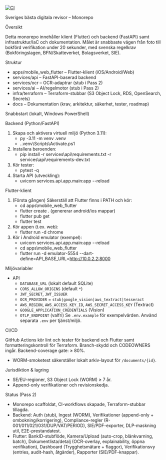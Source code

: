 [![CI](https://github.com/LegendBuilder/bertil-ai/actions/workflows/ci.yml/badge.svg)](https://github.com/LegendBuilder/bertil-ai/actions/workflows/ci.yml)

Sveriges bästa digitala revisor – Monorepo

Översikt

Detta monorepo innehåller klient (Flutter) och backend (FastAPI) samt infrastruktur/IaC och dokumentation. Målet är snabbaste vägen från foto till bokförd verifikation under 20 sekunder, med svenska regelkrav (Bokföringslagen, BFN/Skatteverket, Bolagsverket, SIE).

Struktur

- apps/mobile_web_flutter – Flutter-klient (iOS/Android/Web)
- services/api – FastAPI-baserad backend
- services/ocr – OCR-adaptrar (stub i Pass 2)
- services/ai – AI/regelmotor (stub i Pass 2)
- infra/terraform – Terraform-stubbar (S3 Object Lock, RDS, OpenSearch, Secrets)
- docs – Dokumentation (krav, arkitektur, säkerhet, tester, roadmap)

Snabbstart (lokalt, Windows PowerShell)

Backend (Python/FastAPI)

1. Skapa och aktivera virtuell miljö (Python 3.11):
   - py -3.11 -m venv .venv
   - .\.venv\Scripts\Activate.ps1
2. Installera beroenden:
   - pip install -r services\api\requirements.txt -r services\api\requirements-dev.txt
3. Kör tester:
   - pytest -q
4. Starta API (utveckling):
   - uvicorn services.api.app.main:app --reload

Flutter-klient

1. (Första gången) Säkerställ att Flutter finns i PATH och kör:
   - cd apps\mobile_web_flutter
   - flutter create .   (genererar android/ios mappar)
   - flutter pub get
   - flutter test
2. Kör appen (t.ex. web):
   - flutter run -d chrome
3. Kör i Android emulator (exempel):
   - uvicorn services.api.app.main:app --reload
   - cd apps\mobile_web_flutter
   - flutter run -d emulator-5554 --dart-define=API_BASE_URL=http://10.0.2.2:8000

Miljövariabler

- API
  - `DATABASE_URL` (lokalt default SQLite)
  - `CORS_ALLOW_ORIGINS` (default `*`)
  - `JWT_SECRET`, `JWT_ISSUER`
  - `OCR_PROVIDER` = `stub|google_vision|aws_textract|tesseract`
  - `AWS_REGION`, `AWS_ACCESS_KEY_ID`, `AWS_SECRET_ACCESS_KEY` (Textract)
  - `GOOGLE_APPLICATION_CREDENTIALS` (Vision)
  - `OTLP_ENDPOINT` (valfri)
Se `.env.example` för exempelvärden. Använd separata `.env` per tjänst/miljö.

CI/CD

GitHub Actions kör lint och tester för backend och Flutter samt formatteringskontroll för Terraform. Branch-skydd och CODEOWNERS ingår. Backend-coverage gate: ≥ 80%.
- WORM-smoketest säkerställer lokalt arkiv-layout för `/documents/{id}`.

Jurisdiktion & lagring

- SE/EU-regioner, S3 Object Lock (WORM) ≥ 7 år.
- Append-only verifikationer och revisionskedja.

Status (Pass 2)

- Monorepo scaffoldat, CI-workflows skapade, Terraform-stubbar tillagda.
- Backend: Auth (stub), Ingest (WORM), Verifikationer (append-only + ombokning/korrigering), Compliance-regler (R-001/011/021/031/DUP/VAT/PERIOD), SIE/PDF-exporter, DLP-maskning util, E2E-prestandatest.
- Flutter: BankID-stubflöde, Kamera/Upload (auto-crop, blänkvarning, batch), Dokumentlista/detalj (OCR-overlay, explainability, öppna verifikation), Dashboard (Trygghetsmätare + flaggor), Verifikationsvy (entries, audit-hash, åtgärder), Rapporter (SIE/PDF-knappar).


